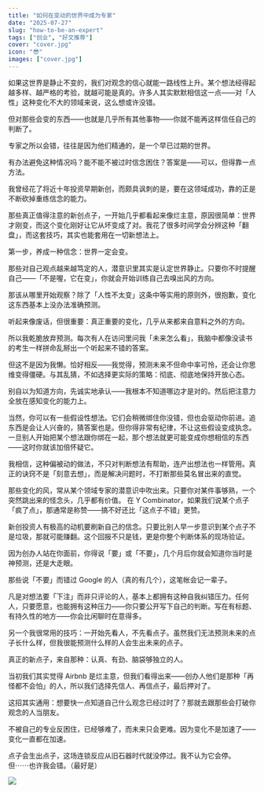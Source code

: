 ```yaml
---
title: "如何在变动的世界中成为专家"
date: "2025-07-27"
slug: "how-to-be-an-expert"
tags: ["创业", "好文推荐"]
cover: "cover.jpg"
icon: "😎"
images: ["cover.jpg"]
---
```

如果这世界是静止不变的，我们对观念的信心就能一路线性上升。某个想法经得起越多样、越严格的考验，就越可能是真的。许多人其实默默相信这一点——对「人性」这种变化不大的领域来说，这么想或许没错。



但对那些会变的东西——也就是几乎所有其他事物——你就不能再这样信任自己的判断了。



专家之所以会错，往往是因为他们精通的，是一个早已过期的世界。



有办法避免这种情况吗？能不能不被过时信念困住？答案是——可以，但得靠一点方法。



我曾经花了将近十年投资早期新创，而颇具讽刺的是，要在这领域成功，靠的正是不断砍掉重练信念的能力。



那些真正值得注意的新创点子，一开始几乎都看起来像烂主意，原因很简单：世界才刚变，而这个变化刚好让它从坏变成了对。我花了很多时间学会分辨这种「翻盘」，而这套技巧，其实也能套用在一切新想法上。



第一步，养成一种信念：世界一定会变。



那些对自己观点越来越笃定的人，潜意识里其实是认定世界静止。只要你不时提醒自己——「不是喔，它在变」，你就会开始训练自己去嗅出风的方向。



那该从哪里开始观察？除了「人性不太变」这条中等实用的原则外，很抱歉，变化这东西基本上没办法准确预测。



听起来像废话，但很重要：真正重要的变化，几乎从来都来自意料之外的方向。



所以我乾脆放弃预测。每次有人在访问里问我「未来怎么看」，我脑中都像没读书的考生一样拼命乱掰出一个听起来不错的答案。



但这不是因为我懒。恰好相反——我觉得，预测未来不但命中率可怜，还会让你思维变得僵硬。与其乱猜，不如选择更实际的策略：彻底、彻底地保持开放心态。



别自以为知道方向，先诚实地承认——我根本不知道哪边才是对的。然后把注意力全放在感知变化的能力上。



当然，你可以有一些假设性想法。它们会稍微绑住你没错，但也会驱动你前进。追东西是会让人兴奋的，猜答案也是。但你得非常有纪律，不让这些假设变成执念。
一旦别人开始把某个想法跟你绑在一起，那个想法就更可能变成你想相信的东西——这时你就该加倍怀疑它。



我相信，这种偏被动的做法，不只对判断想法有帮助，连产出想法也一样管用。真正的诀窍不是「刻意去想」，而是解决问题时，不打断那些莫名冒出来的直觉。



那些变化的风，常从某个领域专家的潜意识中吹出来。只要你对某件事够熟，一个突然跳出来的怪念头，几乎都有价值。
在 Y Combinator，如果我们说某个点子「疯了点」，那通常是称赞——搞不好还比「这点子不错」更赞。



新创投资人有极高的动机要刷新自己的信念。只要比别人早一步意识到某个点子不是垃圾，那就可能赚翻。这个回报不只是钱，更是你整个判断体系的现场验证。



因为创办人站在你面前，你得说「要」或「不要」，几个月后你就会知道你当时是神预测，还是大走眼。



那些说「不要」而错过 Google 的人（真的有几个），这笔帐会记一辈子。



凡是对想法要「下注」而非只评论的人，基本上都拥有这种自我纠错压力。任何人，只要愿意，也能拥有这种压力——你只要公开写下自己的判断。写在有标题、有持久性的地方——你会比闲聊时在意得多。



另一个我很常用的技巧：一开始先看人，不先看点子。虽然我们无法预测未来的点子长什么样，但我很能预测什么样的人会生出未来的点子。



真正的新点子，来自那种：认真、有劲、脑袋够独立的人。



当初我们其实觉得 Airbnb 是烂主意，但我们看得出来——创办人他们是那种「再怪都不会怕」的人，所以我们选择先信人、再信点子，最后押对了。



这招其实通用：想要快一点知道自己什么观念已经过时了？那就去跟那些会打破你观念的人当朋友。



不被自己的专业反困住，已经够难了，而未来只会更难。因为变化不是加速了——变化一直都在加速。



点子会生出点子，这场连锁反应从旧石器时代就没停过。我不认为它会停。
但⋯⋯也许我会错。（最好是）




![](https://prod-files-secure.s3.us-west-2.amazonaws.com/112d0858-5090-4d34-a606-b75eb8d65fd2/46476355-9cf3-4e99-9b7a-3531bc426380/1000202064.png?X-Amz-Algorithm=AWS4-HMAC-SHA256&X-Amz-Content-Sha256=UNSIGNED-PAYLOAD&X-Amz-Credential=ASIAZI2LB466QIECII3R%2F20251023%2Fus-west-2%2Fs3%2Faws4_request&X-Amz-Date=20251023T234309Z&X-Amz-Expires=3600&X-Amz-Security-Token=IQoJb3JpZ2luX2VjEJf%2F%2F%2F%2F%2F%2F%2F%2F%2F%2FwEaCXVzLXdlc3QtMiJIMEYCIQCgghWEKht0%2FPYD%2BA9nUtpE1NdFOoHwijnmkGELHWsUXQIhAJ39I27sR4eEv6OsYnYdCYeI73MeTmm7jMynk9%2FUgKxCKv8DCFAQABoMNjM3NDIzMTgzODA1IgxvoY2k6%2B394M%2BrLLQq3ANNoRRSAVi9BSNMGN02SZpUrPJSoVDojUvxaaRntMNZlfOCMwAyBrD9p3M0L%2FY4qA8xWPHND%2FpghZO4vdqI4BNad6NhOL%2FHY%2FoSQumAxzWKulxaPiBhDw%2BOCeiiujVCrWB3g7cR0GRfFmjZocmgL9YFYlIHcNqj3Az9BUis2Wq57zuCXwX0jJ%2BZTItcJUFgH5WL331JBNCCP50PsRBg09NgW1lQIcFFHCNDJpqbdpglhpmvrHLZY4%2BKfSYRi5tSatCQTLblMYCxdx4%2FfA22lbC5mtt%2FngpXPvoFNFVory9wPGr7IyZ2fQgsvoJfdxPW%2FMxb%2Bw8Dqbi41qkQuhIbvzgCvYqWLUivWOhXwhUjs2g7UapSAsphWSus2luLlULJt0tGTnrPb57WbvKaz%2BQxGa8t1SXrtO5i9pRpygQzP6JJMEw%2B%2F%2BywfMrGjhduXdrFMIRXKNiljhijE49xIWXNA9LKbtm2XyDtvzip4XPBe2dSOxeIWP8Uuj0EJmwtFemwkuDMBbTw3zJUmHARM1bqsFM3f4TUH2kgf2oGu%2Blv3ZdsFBd%2BJV%2BPQfIMCEUQ7fI6aJ34QvMH3tU7pQdzQZeHFdZxxKLjielZwuC92A%2BXSNz5fHDJe%2ByCW%2Bn9zdhCQzCm6erHBjqkAckhmrwYkweZ2V6S82cvczoMluc4rGiv%2BCUS%2FIMg2XCYBjNVkFgFfNxeu0VxW05FC6K2p0SY3eR5n8N3C9XmAxZj68Ka5krsuFP%2FVv3NG%2BiUUWOH9dDfsxdQjNoAk0kuqahtYwq57ovIU4eQ0hPmLTGejRJLvcJuOECu2InNkE%2BIn4%2FefmHceR8miu%2B6fdAwvpKhK4EyLx2kdGNNmbHH7rdRkKFl&X-Amz-Signature=30f488cfc763c3727534fa41b0530361d743bc5ee1f8996973d538d783f3f3bc&X-Amz-SignedHeaders=host&x-amz-checksum-mode=ENABLED&x-id=GetObject)

